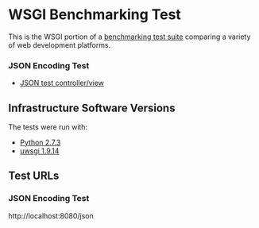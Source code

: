 # WSGI Benchmarking Test

This is the WSGI portion of a [benchmarking test suite](../) comparing a variety of web development platforms.

### JSON Encoding Test


* [JSON test controller/view](hello.py)

## Infrastructure Software Versions
The tests were run with:
* [Python 2.7.3](http://www.python.org/)
* [uwsgi 1.9.14](https://uwsgi-docs.readthedocs.org/)


## Test URLs
### JSON Encoding Test

http://localhost:8080/json
